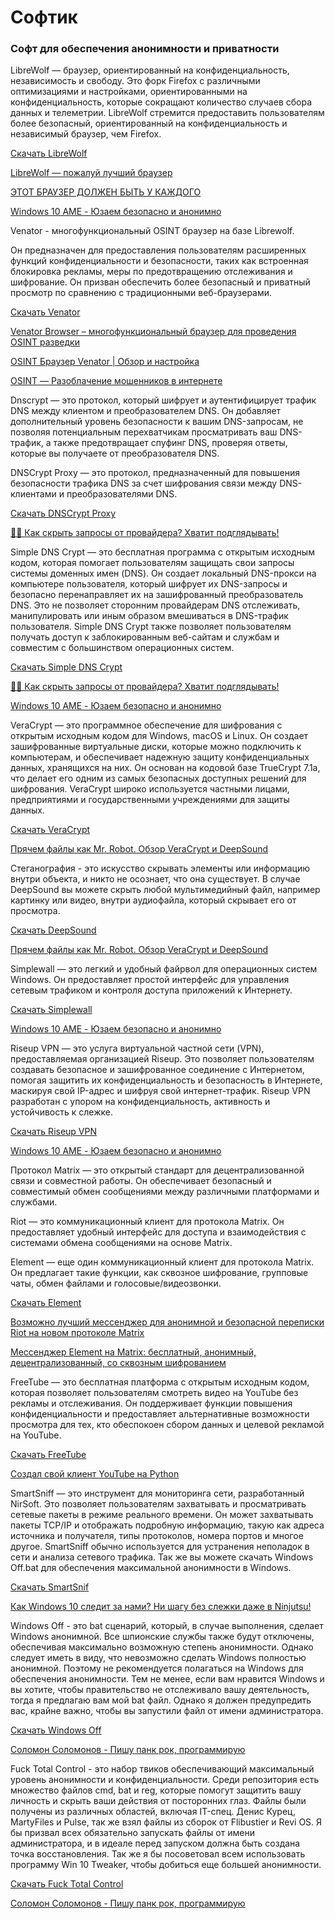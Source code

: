 # Софтик

### Софт для обеспечения анонимности и приватности

LibreWolf — браузер, ориентированный на конфиденциальность, независимость и свободу. Это форк Firefox с различными оптимизациями и настройками, ориентированными на конфиденциальность, которые сокращают количество случаев сбора данных и телеметрии. LibreWolf стремится предоставить пользователям более безопасный, ориентированный на конфиденциальность и независимый браузер, чем Firefox.

[Скачать LibreWolf](https://librewolf.net/)

[LibreWolf — пожалуй лучший браузер](https://yt.oelrichsgarcia.de/watch?v=rcwStwd9VYc)

[ЭТОТ БРАУЗЕР ДОЛЖЕН БЫТЬ У КАЖДОГО](https://yt.oelrichsgarcia.de/watch?v=i5_RQPamKzg)

[Windows 10 AME - Юзаем безопасно и анонимно](https://yt.oelrichsgarcia.de/watch?v=k-I8IAIU7qI)

Venator - многофункциональный OSINT браузер на базе Librewolf.

Он предназначен для предоставления пользователям расширенных функций конфиденциальности и безопасности, таких как встроенная блокировка рекламы, меры по предотвращению отслеживания и шифрование. Он призван обеспечить более безопасный и приватный просмотр по сравнению с традиционными веб-браузерами.

[Скачать Venator](https://t.me/venatorbrowser)

[Venator Browser – многофункциональный браузер для проведения OSINT разведки](https://yt.oelrichsgarcia.de/watch?v=UcYx_XqPAMI)

[OSINT Браузер Venator | Обзор и настройка](https://yt.oelrichsgarcia.de/watch?v=h8oZMRzzmrg)

[OSINT — Разоблачение мошенников в интернете](https://yt.oelrichsgarcia.de/watch?v=jLz7wu3Jln8)

Dnscrypt — это протокол, который шифрует и аутентифицирует трафик DNS между клиентом и преобразователем DNS. Он добавляет дополнительный уровень безопасности к вашим DNS-запросам, не позволяя потенциальным перехватчикам просматривать ваш DNS-трафик, а также предотвращает спуфинг DNS, проверяя ответы, которые вы получаете от преобразователя DNS.

DNSCrypt Proxy — это протокол, предназначенный для повышения безопасности трафика DNS за счет шифрования связи между DNS-клиентами и преобразователями DNS.

[Скачать DNSCrypt Proxy](https://github.com/DNSCrypt/dnscrypt-proxy/releases/)

[👨‍🏫 Как скрыть запросы от провайдера? Хватит подглядывать!](https://yt.oelrichsgarcia.de/watch?v=84GHqXUvnFk)

Simple DNS Crypt — это бесплатная программа с открытым исходным кодом, которая помогает пользователям защищать свои запросы системы доменных имен (DNS). Он создает локальный DNS-прокси на компьютере пользователя, который шифрует их DNS-запросы и безопасно перенаправляет их на зашифрованный преобразователь DNS. Это не позволяет сторонним провайдерам DNS отслеживать, манипулировать или иным образом вмешиваться в DNS-трафик пользователя. Simple DNS Crypt также позволяет пользователям получать доступ к заблокированным веб-сайтам и службам и совместим с большинством операционных систем.

[Скачать Simple DNS Crypt](https://www.simplednscrypt.org/)

[👨‍🏫 Как скрыть запросы от провайдера? Хватит подглядывать!](https://yt.oelrichsgarcia.de/watch?v=84GHqXUvnFk)

[Windows 10 AME - Юзаем безопасно и анонимно](https://yt.oelrichsgarcia.de/watch?v=k-I8IAIU7qI)

VeraCrypt — это программное обеспечение для шифрования с открытым исходным кодом для Windows, macOS и Linux. Он создает зашифрованные виртуальные диски, которые можно подключить к компьютерам, и обеспечивает надежную защиту конфиденциальных данных, хранящихся на них. Он основан на кодовой базе TrueCrypt 7.1a, что делает его одним из самых безопасных доступных решений для шифрования. VeraCrypt широко используется частными лицами, предприятиями и государственными учреждениями для защиты данных.

[Скачать VeraCrypt](https://sourceforge.net/projects/veracrypt/)

[Прячем файлы как Mr. Robot. Обзор VeraCrypt и DeepSound](https://yt.oelrichsgarcia.de/watch?v=2nCNs3nvrZw)

Стеганография - это искусство скрывать элементы или информацию внутри объекта, и никто не осознает, что она существует. В случае DeepSound вы можете скрыть любой мультимедийный файл, например картинку или видео, внутри аудиофайла, который скрывает его от просмотра.

[Скачать DeepSound](https://jpinsoft.net/deepsound/download.aspx)

[Прячем файлы как Mr. Robot. Обзор VeraCrypt и DeepSound](https://yt.oelrichsgarcia.de/watch?v=2nCNs3nvrZw)

Simplewall — это легкий и удобный файрвол для операционных систем Windows. Он предоставляет простой интерфейс для управления сетевым трафиком и контроля доступа приложений к Интернету.

[Скачать Simplewall](https://www.henrypp.org/product/simplewall)

[Windows 10 AME - Юзаем безопасно и анонимно](https://yt.oelrichsgarcia.de/watch?v=k-I8IAIU7qI)

Riseup VPN — это услуга виртуальной частной сети (VPN), предоставляемая организацией Riseup. Это позволяет пользователям создавать безопасное и зашифрованное соединение с Интернетом, помогая защитить их конфиденциальность и безопасность в Интернете, маскируя свой IP-адрес и шифруя свой интернет-трафик. Riseup VPN разработан с упором на конфиденциальность, активность и устойчивость к слежке.

[Скачать Riseup VPN](https://riseup.net/en/vpn/windows)

[Windows 10 AME - Юзаем безопасно и анонимно](https://yt.oelrichsgarcia.de/watch?v=k-I8IAIU7qI)

Протокол Matrix — это открытый стандарт для децентрализованной связи и совместной работы. Он обеспечивает безопасный и совместимый обмен сообщениями между различными платформами и службами.

Riot — это коммуникационный клиент для протокола Matrix. Он предоставляет удобный интерфейс для доступа и взаимодействия с системами обмена сообщениями на основе Matrix.

Element — еще один коммуникационный клиент для протокола Matrix. Он предлагает такие функции, как сквозное шифрование, групповые чаты, обмен файлами и голосовые/видеозвонки.

[Скачать Element](https://element.io/)

[Возможно лучший мессенджер для анонимной и безопасной переписки Riot на новом протоколе Matrix](https://yt.oelrichsgarcia.de/watch?v=jcZ8t2ZTX14)

[Мессенджер Element на Matrix: бесплатный, анонимный, децентрализованный, со сквозным шифрованием](https://yt.oelrichsgarcia.de/watch?v=4rtLcqinEMs)

FreeTube — это бесплатная платформа с открытым исходным кодом, которая позволяет пользователям смотреть видео на YouTube без рекламы и отслеживания. Он поддерживает функции повышения конфиденциальности и предоставляет альтернативные возможности просмотра для тех, кто обеспокоен сбором данных и целевой рекламой на YouTube.

[Скачать FreeTube](https://freetubeapp.io/#download)

[Создал свой клиент YouTube на Python](https://yt.oelrichsgarcia.de/watch?v=0c-zGd02Wmo)

SmartSniff — это инструмент для мониторинга сети, разработанный NirSoft. Это позволяет пользователям захватывать и просматривать сетевые пакеты в режиме реального времени. Он может захватывать пакеты TCP/IP и отображать подробную информацию, такую как адреса источника и получателя, типы протоколов, номера портов и многое другое. SmartSniff обычно используется для устранения неполадок в сети и анализа сетевого трафика. Так же вы можете скачать Windows Off.bat для обеспечения максимальной анонимности в Windows.

[Скачать SmartSnif](https://www.nirsoft.net/utils/smsniff.html)

[Как Windows 10 следит за нами? Ни шагу без слежки даже в Ninjutsu!](https://yt.oelrichsgarcia.de/watch?v=ggEIrbFu7tQ)

Windows Off - это bat сценарий, который, в случае выполнения, сделает Windows анонимной. Все шпионские службы также будут отключены, обеспечивая максимально возможную степень анонимности. Однако следует иметь в виду, что невозможно сделать Windows полностью анонимной. Поэтому не рекомендуется полагаться на Windows для обеспечения анонимности. Тем не менее, если вам нравится Windows и вы хотите, чтобы правительство не отслеживало вашу деятельность, тогда я предлагаю вам мой bat файл. Однако я должен предупредить вас, крайне важно, чтобы вы запустили файл от имени администратора.

[Скачать Windows Off](https://github.com/scode18/Windows-Off)

[Соломон Соломонов - Пишу панк рок, программирую](https://boosty.to/singleclub)

Fuck Total Control - это набор твиков обеспечивающий максимальный уровень анонимности и конфиденциальности. Среди репозитория есть множество файлов cmd, bat и reg, которые помогут защитить вашу личность и скрыть ваши действия от посторонних глаз. Файлы были получены из различных областей, включая IT-спец. Денис Курец, MartyFiles и Pulse, так же взял файлы из сборок от Flibustier и Revi OS. Я бы призвал всех обязательно запускать файлы от имени администратора, и в идеале перед запуском должна быть создана точка восстановления. Так же я бы посоветовал всем использовать программу Win 10 Tweaker, чтобы добиться еще большей анонимности.

[Скачать Fuck Total Control](https://github.com/scode18/Fuck-Total-Control/)

[Соломон Соломонов - Пишу панк рок, программирую](https://boosty.to/singleclub)